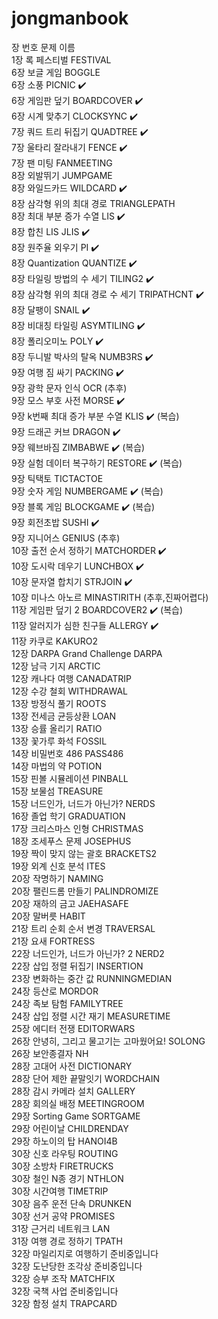# jongmanbook   
장  번호	 문제  이름	   
1장	록 페스티벌	FESTIVAL      
6장	보글 게임	BOGGLE   
6장	소풍	PICNIC ✔️   
6장	게임판 덮기	BOARDCOVER ✔️   
6장	시계 맞추기	CLOCKSYNC ✔️   
7장	쿼드 트리 뒤집기	QUADTREE ✔️   
7장	울타리 잘라내기	FENCE ✔️   
7장	팬 미팅	FANMEETING    
8장	외발뛰기	JUMPGAME    
8장	와일드카드	WILDCARD ✔️   
8장	삼각형 위의 최대 경로	TRIANGLEPATH    
8장	최대 부분 증가 수열	LIS ✔️   
8장	합친 LIS	JLIS ✔️   
8장	원주율 외우기	PI ✔️   
8장	Quantization	QUANTIZE ✔️   
8장	타일링 방법의 수 세기	TILING2 ✔️   
8장	삼각형 위의 최대 경로 수 세기  TRIPATHCNT ✔️   
8장	달팽이	SNAIL   ✔️   
8장	비대칭 타일링	ASYMTILING   ✔️   
8장	폴리오미노	POLY   ✔️   
8장	두니발 박사의 탈옥	NUMB3RS   ✔️   
9장	여행 짐 싸기	PACKING   ✔️   
9장	광학 문자 인식	OCR   (추후)   
9장	모스 부호 사전	MORSE   ✔️   
9장	k번째 최대 증가 부분 수열	KLIS ✔️  (복습)   
9장	드래곤 커브	DRAGON   ✔️   
9장	웨브바짐	ZIMBABWE  ✔️ (복습)   
9장	실험 데이터 복구하기	RESTORE   ✔️ (복습)   
9장	틱택토	TICTACTOE   
9장	숫자 게임	NUMBERGAME   ✔️ (복습)    
9장	블록 게임	BLOCKGAME   ✔️ (복습)    
9장	회전초밥	SUSHI   ✔️      
9장	지니어스	GENIUS   (추후)   
10장	출전 순서 정하기	MATCHORDER    ✔️      
10장	도시락 데우기	LUNCHBOX   ✔️   
10장	문자열 합치기	STRJOIN   ✔️   
10장	미나스 아노르	MINASTIRITH   (추후,진짜어렵다)   
11장	게임판 덮기 2	BOARDCOVER2   ✔️ (복습)     
11장	알러지가 심한 친구들	ALLERGY  ✔️    
11장	카쿠로	KAKURO2   
12장	DARPA Grand Challenge	DARPA   
12장	남극 기지	ARCTIC   
12장	캐나다 여행	CANADATRIP   
12장	수강 철회	WITHDRAWAL   
13장	방정식 풀기	ROOTS   
13장	전세금 균등상환	LOAN   
13장	승률 올리기	RATIO   
13장	꽃가루 화석	FOSSIL   
14장	비밀번호 486	PASS486   
14장	마법의 약	POTION   
15장	핀볼 시뮬레이션	PINBALL   
15장	보물섬	TREASURE   
15장	너드인가, 너드가 아닌가?	NERDS   
16장	졸업 학기	GRADUATION   
17장	크리스마스 인형	CHRISTMAS   
18장	조세푸스 문제	JOSEPHUS   
19장	짝이 맞지 않는 괄호	BRACKETS2   
19장	외계 신호 분석	ITES   
20장	작명하기	NAMING   
20장	팰린드롬 만들기	PALINDROMIZE   
20장	재하의 금고	JAEHASAFE   
20장	말버릇	HABIT   
21장	트리 순회 순서 변경	TRAVERSAL   
21장	요새	FORTRESS   
22장	너드인가, 너드가 아닌가? 2	NERD2   
22장	삽입 정렬 뒤집기	INSERTION   
23장	변화하는 중간 값	RUNNINGMEDIAN   
24장	등산로	MORDOR   
24장	족보 탐험	FAMILYTREE   
24장	삽입 정렬 시간 재기	MEASURETIME   
25장	에디터 전쟁	EDITORWARS   
26장	안녕히, 그리고 물고기는 고마웠어요!	SOLONG   
26장	보안종결자	NH   
28장	고대어 사전	DICTIONARY   
28장	단어 제한 끝말잇기	WORDCHAIN   
28장	감시 카메라 설치	GALLERY   
28장	회의실 배정	MEETINGROOM   
29장	Sorting Game	SORTGAME   
29장	어린이날	CHILDRENDAY   
29장	하노이의 탑	HANOI4B   
30장	신호 라우팅	ROUTING   
30장	소방차	FIRETRUCKS   
30장	철인 N종 경기	NTHLON   
30장	시간여행	TIMETRIP   
30장	음주 운전 단속	DRUNKEN   
30장	선거 공약	PROMISES   
31장	근거리 네트워크	LAN   
31장	여행 경로 정하기	TPATH   
32장	마일리지로 여행하기	준비중입니다   
32장	도난당한 조각상	준비중입니다   
32장	승부 조작	MATCHFIX   
32장	국책 사업	준비중입니다   
32장	함정 설치	TRAPCARD   
  

